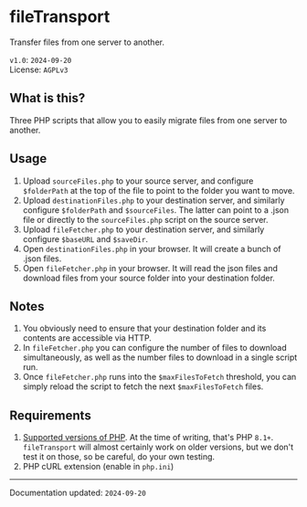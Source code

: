 # fileTransport
Transfer files from one server to another.  

`v1.0`: `2024-09-20`  
License: `AGPLv3`

## What is this?
Three PHP scripts that allow you to easily migrate files from one server to another.

## Usage
1. Upload `sourceFiles.php` to your source server, and configure `$folderPath` at the top of the file to point to the folder you want to move.
2. Upload `destinationFiles.php` to your destination server, and similarly configure `$folderPath` and `$sourceFiles`. The latter can point to a .json file or directly to the `sourceFiles.php` script on the source server.
3. Upload `fileFetcher.php` to your destination server, and similarly configure `$baseURL` and `$saveDir`.
4. Open `destinationFiles.php` in your browser. It will create a bunch of .json files.
5. Open `fileFetcher.php` in your browser. It will read the json files and download files from your source folder into your destination folder.

## Notes
1. You obviously need to ensure that your destination folder and its contents are accessible via HTTP.
2. In `fileFetcher.php` you can configure the number of files to download simultaneously, as well as the number files to download in a single script run.
3. Once `fileFetcher.php` runs into the `$maxFilesToFetch` threshold, you can simply reload the script to fetch the next `$maxFilesToFetch` files.

## Requirements
1. [Supported versions of PHP](https://www.php.net/supported-versions.php). At the time of writing, that's PHP `8.1+`. `fileTransport` will almost certainly work on older versions, but we don't test it on those, so be careful, do your own testing.
2. PHP cURL extension (enable in `php.ini`)


------
Documentation updated: `2024-09-20`

